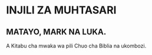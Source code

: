 # INJILI ZA MUHTASARI

## MATAYO, MARK NA LUKA.

A Kitabu cha mwaka wa pili Chuo cha Biblia na ukombozi.
